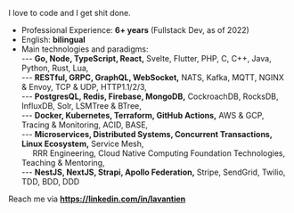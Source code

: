 I love to code and I get shit done.

- Professional Experience: **6+ years** (Fullstack Dev, as of 2022)
- English: **bilingual**
- Main technologies and paradigms:  
--- **Go, Node, TypeScript, React,** Svelte, Flutter, PHP, C, C++, Java, Python, Rust, Lua,  
--- **RESTful, GRPC, GraphQL, WebSocket,** NATS, Kafka, MQTT, NGINX & Envoy, TCP & UDP, HTTP1.1/2/3,  
--- **PostgresQL, Redis, Firebase, MongoDB,** CockroachDB, RocksDB, InfluxDB, Solr, LSMTree & BTree,  
--- **Docker, Kubernetes, Terraform, GitHub Actions,** AWS & GCP, Tracing & Monitoring, ACID, BASE,  
--- **Microservices, Distributed Systems, Concurrent Transactions, Linux Ecosystem,** Service Mesh,  
&nbsp;&nbsp;&nbsp;&nbsp;&nbsp;RRR Engineering, Cloud Native Computing Foundation Technologies, Teaching & Mentoring,  
--- **NestJS, NextJS, Strapi, Apollo Federation,** Stripe, SendGrid, Twilio, TDD, BDD, DDD  

Reach me via **https://linkedin.com/in/lavantien**
